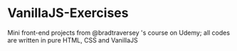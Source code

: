# VanillaJS-Exercises
Mini front-end projects from @bradtraversey 's course on Udemy; all codes are written in pure HTML, CSS and VanillaJS
